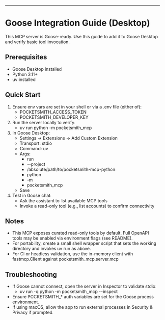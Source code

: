 ---
# Goose Integration Guide (Desktop)

This MCP server is Goose-ready. Use this guide to add it to Goose Desktop and verify basic tool invocation.

## Prerequisites
- Goose Desktop installed
- Python 3.11+
- uv installed

## Quick Start
1. Ensure env vars are set in your shell or via a .env file (either of):
   - POCKETSMITH_ACCESS_TOKEN
   - POCKETSMITH_DEVELOPER_KEY
2. Run the server locally to verify:
   - uv run python -m pocketsmith_mcp
3. In Goose Desktop:
   - Settings → Extensions → Add Custom Extension
   - Transport: stdio
   - Command: uv
   - Args:
     - run
     - --project
     - /absolute/path/to/pocketsmith-mcp-python
     - python
     - -m
     - pocketsmith_mcp
   - Save
4. Test in Goose chat:
   - Ask the assistant to list available MCP tools
   - Invoke a read-only tool (e.g., list accounts) to confirm connectivity

## Notes
- This MCP exposes curated read-only tools by default. Full OpenAPI tools may be enabled via environment flags (see README).
- For portability, create a small shell wrapper script that sets the working directory and invokes uv run as above.
- For CI or headless validation, use the in-memory client with fastmcp.Client against pocketsmith_mcp.server.mcp

## Troubleshooting
- If Goose cannot connect, open the server in Inspector to validate stdio:
  - uv run -q python -m pocketsmith_mcp --inspect
- Ensure POCKETSMITH_* auth variables are set for the Goose process environment.
- If using macOS, allow the app to run external processes in Security & Privacy if prompted.
